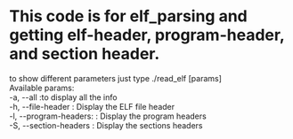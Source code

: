 # This code is for elf_parsing and getting elf-header, program-header, and section header. 

to show different parameters just type
./read_elf [params] <elf-file>  
Available params:    
 -a, --all              :to display all the info                                            
 -h, --file-header      : Display the ELF file header   																																																																																		
 -l, --program-headers: : Display the program headers                                                                                     
 -S, --section-headers  : Display the sections headers  
